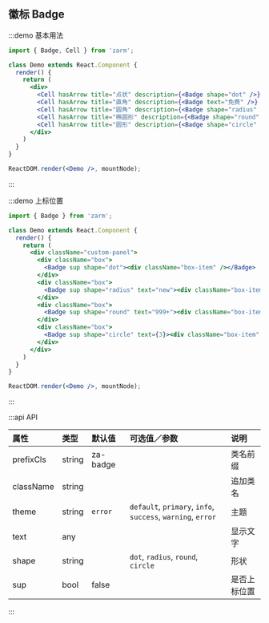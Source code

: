 ## 徽标 Badge

:::demo 基本用法
```jsx
import { Badge, Cell } from 'zarm';

class Demo extends React.Component {
  render() {
    return (
      <div>
        <Cell hasArrow title="点状" description={<Badge shape="dot" />} onClick={() => {}} />
        <Cell hasArrow title="直角" description={<Badge text="免费" />} onClick={() => {}} />
        <Cell hasArrow title="圆角" description={<Badge shape="radius" text="new" />} onClick={() => {}} />
        <Cell hasArrow title="椭圆形" description={<Badge shape="round" text="999+" />} onClick={() => {}} />
        <Cell hasArrow title="圆形" description={<Badge shape="circle" text={3} />} onClick={() => {}} />
      </div>
    )
  }
}

ReactDOM.render(<Demo />, mountNode);
```
:::


:::demo 上标位置
```jsx
import { Badge } from 'zarm';

class Demo extends React.Component {
  render() {
    return (
      <div className="custom-panel">
        <div className="box">
          <Badge sup shape="dot"><div className="box-item" /></Badge>
        </div>
        <div className="box">
          <Badge sup shape="radius" text="new"><div className="box-item" /></Badge>
        </div>
        <div className="box">
          <Badge sup shape="round" text="999+"><div className="box-item" /></Badge>
        </div>
        <div className="box">
          <Badge sup shape="circle" text={3}><div className="box-item" /></Badge>
        </div>
      </div>
    )
  }
}

ReactDOM.render(<Demo />, mountNode);
```
:::


:::api API

| 属性 | 类型 | 默认值 | 可选值／参数 | 说明 |
| :--- | :--- | :--- | :--- | :--- |
| prefixCls | string | za-badge | | 类名前缀 |
| className | string | | | 追加类名 |
| theme | string | `error` | `default`, `primary`, `info`, `success`, `warning`, `error` | 主题 |
| text | any | | | 显示文字 |
| shape | string | | `dot`, `radius`, `round`, `circle` | 形状 |
| sup | bool | false | | 是否上标位置 |

:::
